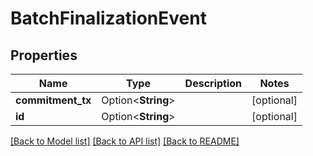 # BatchFinalizationEvent

## Properties

| Name              | Type               | Description | Notes      |
| ----------------- | ------------------ | ----------- | ---------- |
| **commitment_tx** | Option<**String**> |             | [optional] |
| **id**            | Option<**String**> |             | [optional] |

[[Back to Model list]](../README.md#documentation-for-models) [[Back to API list]](../README.md#documentation-for-api-endpoints) [[Back to README]](../README.md)
